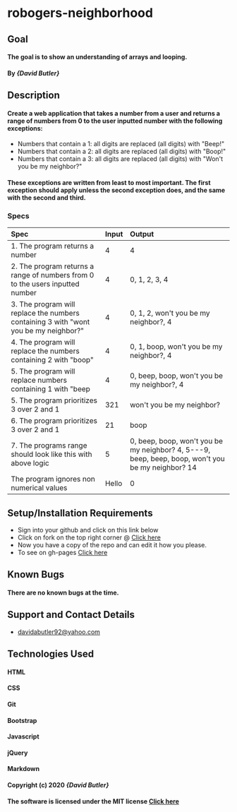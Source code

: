 # robogers-neighborhood
## Goal 

#### The goal is to show an understanding of arrays and looping.
#### By _**{David Butler}**_

## Description
#### Create a web application that takes a number from a user and returns a range of numbers from 0 to the user inputted number with the following exceptions:

* Numbers that contain a 1: all digits are replaced (all digits) with "Beep!"
* Numbers that contain a 2: all digits are replaced (all digits) with "Boop!"
* Numbers that contain a 3: all digits are replaced (all digits) with "Won't you be my neighbor?"

#### These exceptions are written from least to most important. The first exception should apply unless the second exception does, and the same with the second and third.

### Specs
| Spec | Input | Output |
| :-------------     | :------------- | :------------- |
|  1. The program returns a number | 4 | 4 | 
|  2. The program returns a range of numbers from 0 to the users inputted number | 4 | 0, 1, 2, 3, 4 | 
|  3. The program will replace the numbers containing 3 with "wont you be my neighbor?" | 4 | 0, 1, 2, won't you be my neighbor?, 4 | 
|  4. The program will replace the numbers containing 2 with "boop" | 4 | 0, 1, boop, won't you be my neighbor?, 4 |
|  5. The program will replace numbers containing 1 with "beep | 4 | 0, beep, boop, won't you be my neighbor?, 4 |
|  5. The program prioritizes 3 over 2 and 1 | 321 | won't you be my neighbor? |
|  6. The program prioritizes 3 over 2 and 1 | 21 |boop |
|  7. The programs range should look like this with above logic | 5 | 0, beep, boop, won't you be my neighbor? 4, 5---9, beep, beep, boop, won't you be my neighbor? 14 |
| The program ignores non numerical values | Hello | 0 |


## Setup/Installation Requirements
* Sign into your github and click on this link below
* Click on fork on the top right corner @ [Click here](https://github.com/davidabutler92/robogers-neighborhood.git)
* Now you have a copy of the repo and can edit it how you please.
* To see on gh-pages [Click here](https://davidabutler92.github.io/robogers-neighborhood/) 

## Known Bugs 
#### There are no known bugs at the time.

## Support and Contact Details
* davidabutler92@yahoo.com

## Technologies Used 
#### HTML
#### CSS
#### Git 
#### Bootstrap
#### Javascript
#### jQuery 
#### Markdown

#### Copyright (c) 2020 **_{David Butler}_**
#### The software is licensed under the MIT license [Click here](LICENSE.md)

